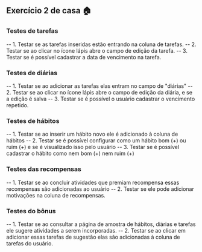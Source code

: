## Exercício 2 de casa 🏠 

### Testes de tarefas
-- 1. Testar se as tarefas inseridas estão entrando na coluna de tarefas.
-- 2. Testar se ao clicar no ícone lápis abre o campo de edição da tarefa.
-- 3. Testar se é possível cadastrar a data de vencimento na tarefa.

### Testes de diárias
-- 1. Testar se ao adicionar as tarefas elas entram no campo de "diárias"
-- 2. Testar se ao clicar no ícone lápis abre o campo de edição da diária, e se a edição é salva
-- 3. Testar se é possível o usuário cadastrar o vencimento repetido.

### Testes de hábitos
-- 1. Testar se ao inserir um hábito novo ele é adicionado à coluna de hábitos
-- 2. Testar se é possível configurar como um hábito bom (+) ou ruim (+) e se é visualizado isso pelo usuário
-- 3. Testar se é possível cadastrar o hábito como nem bom (+) nem ruim (+)

### Testes das recompensas
-- 1. Testar se ao concluir atividades que premiam recompensa essas recompensas são adicionadas ao usuário
-- 2. Testar se ele pode adicionar motivações na coluna de recompensas.

### Testes do bônus
-- 1. Testar se ao consultar a página de amostra de hábitos, diárias e tarefas ele sugere atividades a serem incorporadas.
-- 2. Testar se ao clicar em adicionar essas tarefas de sugestão elas são adicionadas à coluna de tarefas do usuário.